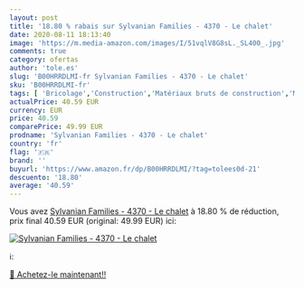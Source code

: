 ```yaml
---
layout: post
title: '18.80 % rabais sur Sylvanian Families - 4370 - Le chalet'
date: 2020-08-11 18:13:40
image: 'https://m.media-amazon.com/images/I/51vqlV8G8sL._SL400_.jpg'
comments: true
category: ofertas
author: 'tole.es'
slug: 'B00HRRDLMI-fr Sylvanian Families - 4370 - Le chalet'
sku: 'B00HRRDLMI-fr'
tags: [ 'Bricolage','Construction','Matériaux bruts de construction','Matériel de construction', ]
actualPrice: 40.59 EUR
currency: EUR
price: 40.59
comparePrice: 49.99 EUR
prodname: 'Sylvanian Families - 4370 - Le chalet'
country: 'fr'
flag: '🇫🇷'
brand: ''
buyurl: 'https://www.amazon.fr/dp/B00HRRDLMI/?tag=tolees0d-21'
descuento: '18.80'
average: '40.59'
---
```


Vous avez [Sylvanian Families - 4370 - Le chalet](https://www.amazon.fr/dp/B00HRRDLMI/?tag=tolees0d-21)  à  18.80 % de réduction, prix final  40.59 EUR (original: 49.99 EUR) ici:

[![Sylvanian Families - 4370 - Le chalet](https://m.media-amazon.com/images/I/51vqlV8G8sL._SL400_.jpg)](https://www.amazon.fr/dp/B00HRRDLMI/?tag=tolees0d-21)

ℹ️:


[🛒 Achetez-le maintenant!!](https://www.amazon.fr/dp/B00HRRDLMI/?tag=tolees0d-21)
